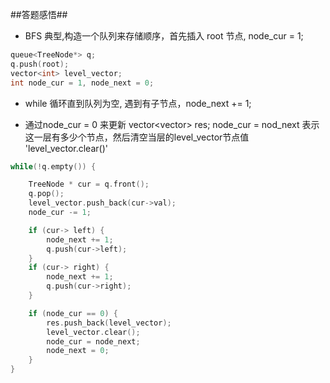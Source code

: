 ##答题感悟##


* BFS 典型,构造一个队列来存储顺序，首先插入 root 节点, node_cur = 1;

```c
queue<TreeNode*> q;
q.push(root);
vector<int> level_vector;
int node_cur = 1, node_next = 0;
```

* while 循环直到队列为空, 遇到有子节点，node_next += 1;

* 通过node_cur = 0 来更新 vector<vector<int>> res; node_cur = nod_next 表示这一层有多少个节点，然后清空当层的level_vector节点值 'level_vector.clear()'

```c
while(!q.empty()) {

    TreeNode * cur = q.front();
    q.pop();
    level_vector.push_back(cur->val);
    node_cur -= 1;

    if (cur-> left) {
        node_next += 1;
        q.push(cur->left);
    }
    if (cur-> right) {
        node_next += 1;
        q.push(cur->right);
    }

    if (node_cur == 0) {
        res.push_back(level_vector);
        level_vector.clear();
        node_cur = node_next;
        node_next = 0;
    }
}

```
